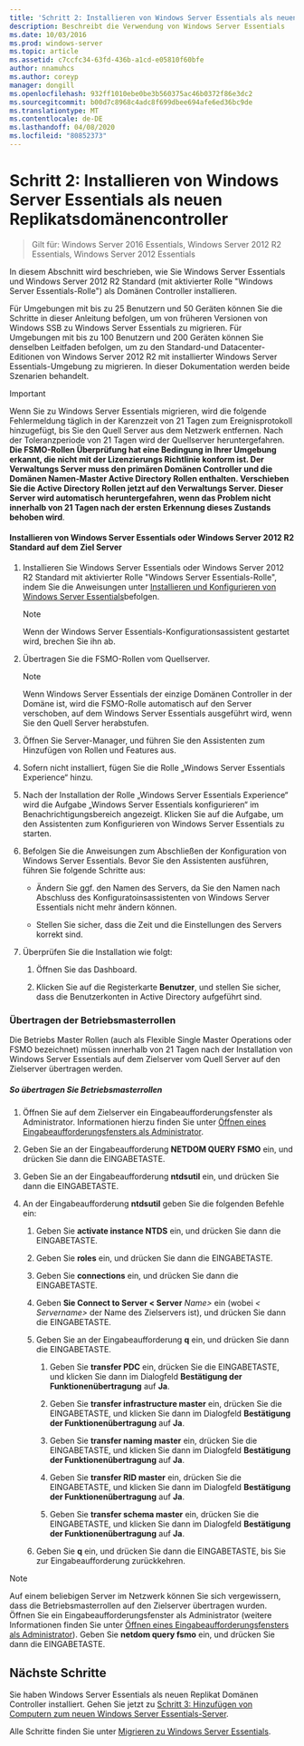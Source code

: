 ```yaml
---
title: 'Schritt 2: Installieren von Windows Server Essentials als neuen Replikatsdomänencontroller'
description: Beschreibt die Verwendung von Windows Server Essentials
ms.date: 10/03/2016
ms.prod: windows-server
ms.topic: article
ms.assetid: c7ccfc34-63fd-436b-a1cd-e05810f60bfe
author: nnamuhcs
ms.author: coreyp
manager: dongill
ms.openlocfilehash: 932ff1010ebe0be3b560375ac46b0372f86e3dc2
ms.sourcegitcommit: b00d7c8968c4adc8f699dbee694afe6ed36bc9de
ms.translationtype: MT
ms.contentlocale: de-DE
ms.lasthandoff: 04/08/2020
ms.locfileid: "80852373"
---
```

# <a name="step-2-install-windows-server-essentials-as-a-new-replica-domain-controller"></a>Schritt 2: Installieren von Windows Server Essentials als neuen Replikatsdomänencontroller

>Gilt für: Windows Server 2016 Essentials, Windows Server 2012 R2 Essentials, Windows Server 2012 Essentials

In diesem Abschnitt wird beschrieben, wie Sie Windows Server Essentials und Windows Server 2012 R2 Standard (mit aktivierter Rolle "Windows Server Essentials-Rolle") als Domänen Controller installieren.  
  
 Für Umgebungen mit bis zu 25 Benutzern und 50 Geräten können Sie die Schritte in dieser Anleitung befolgen, um von früheren Versionen von Windows SSB zu Windows Server Essentials zu migrieren. Für Umgebungen mit bis zu 100 Benutzern und 200 Geräten können Sie denselben Leitfaden befolgen, um zu den Standard-und Datacenter-Editionen von Windows Server 2012 R2 mit installierter Windows Server Essentials-Umgebung zu migrieren. In dieser Dokumentation werden beide Szenarien behandelt.  
  
> [!IMPORTANT]
>  Wenn Sie zu Windows Server Essentials migrieren, wird die folgende Fehlermeldung täglich in der Karenzzeit von 21 Tagen zum Ereignisprotokoll hinzugefügt, bis Sie den Quell Server aus dem Netzwerk entfernen. Nach der Toleranzperiode von 21 Tagen wird der Quellserver heruntergefahren. <br> **Die FSMO-Rollen Überprüfung hat eine Bedingung in Ihrer Umgebung erkannt, die nicht mit der Lizenzierungs Richtlinie konform ist. Der Verwaltungs Server muss den primären Domänen Controller und die Domänen Namen-Master Active Directory Rollen enthalten. Verschieben Sie die Active Directory Rollen jetzt auf den Verwaltungs Server. Dieser Server wird automatisch heruntergefahren, wenn das Problem nicht innerhalb von 21 Tagen nach der ersten Erkennung dieses Zustands behoben wird**.   
  
#### <a name="install-windows-server-essentials-or-windows-server-2012-r2-standard-on-the-destination-server"></a>Installieren von Windows Server Essentials oder Windows Server 2012 R2 Standard auf dem Ziel Server  
  
1.  Installieren Sie Windows Server Essentials oder Windows Server 2012 R2 Standard mit aktivierter Rolle "Windows Server Essentials-Rolle", indem Sie die Anweisungen unter [Installieren und Konfigurieren von Windows Server Essentials](../install/Install-and-Configure-Windows-Server-Essentials-or-Windows-Server-Essentials-Experience.md)befolgen.  
  
    > [!NOTE]
    >  Wenn der Windows Server Essentials-Konfigurationsassistent gestartet wird, brechen Sie ihn ab.  
  
2.  Übertragen Sie die FSMO-Rollen vom Quellserver.  
  
    > [!NOTE]
    >  Wenn Windows Server Essentials der einzige Domänen Controller in der Domäne ist, wird die FSMO-Rolle automatisch auf den Server verschoben, auf dem Windows Server Essentials ausgeführt wird, wenn Sie den Quell Server herabstufen.  
  
3.  Öffnen Sie Server-Manager, und führen Sie den Assistenten zum Hinzufügen von Rollen und Features aus.  
  
4.  Sofern nicht installiert, fügen Sie die Rolle „Windows Server Essentials Experience“ hinzu.  
  
5.  Nach der Installation der Rolle „Windows Server Essentials Experience“ wird die Aufgabe „Windows Server Essentials konfigurieren“ im Benachrichtigungsbereich angezeigt. Klicken Sie auf die Aufgabe, um den Assistenten zum Konfigurieren von Windows Server Essentials zu starten.  
  
6.  Befolgen Sie die Anweisungen zum Abschließen der Konfiguration von Windows Server Essentials. Bevor Sie den Assistenten ausführen, führen Sie folgende Schritte aus:  
  
    -   Ändern Sie ggf. den Namen des Servers, da Sie den Namen nach Abschluss des Konfiguratoinsassistenten von Windows Server Essentials nicht mehr ändern können.  
  
    -   Stellen Sie sicher, dass die Zeit und die Einstellungen des Servers korrekt sind.  
  
7.  Überprüfen Sie die Installation wie folgt:  
  
    1.  Öffnen Sie das Dashboard.  
  
    2.  Klicken Sie auf die Registerkarte **Benutzer**, und stellen Sie sicher, dass die Benutzerkonten in Active Directory aufgeführt sind.  
  
### <a name="transfer-the-operations-master-roles"></a>Übertragen der Betriebsmasterrollen  
 Die Betriebs Master Rollen (auch als Flexible Single Master Operations oder FSMO bezeichnet) müssen innerhalb von 21 Tagen nach der Installation von Windows Server Essentials auf dem Zielserver vom Quell Server auf den Zielserver übertragen werden.  
  
##### <a name="to-transfer-the-operations-master-roles"></a>So übertragen Sie Betriebsmasterrollen  
  
1.  Öffnen Sie auf dem Zielserver ein Eingabeaufforderungsfenster als Administrator. Informationen hierzu finden Sie unter [Öffnen eines Eingabeaufforderungsfensters als Administrator](https://technet.microsoft.com/library/cc947813\(v=WS.10\).aspx).  
  
2.  Geben Sie an der Eingabeaufforderung **NETDOM QUERY FSMO** ein, und drücken Sie dann die EINGABETASTE.  
  
3.  Geben Sie an der Eingabeaufforderung **ntdsutil** ein, und drücken Sie dann die EINGABETASTE.  
  
4.  An der Eingabeaufforderung **ntdsutil** geben Sie die folgenden Befehle ein:  
  
    1.  Geben Sie **activate instance NTDS** ein, und drücken Sie dann die EINGABETASTE.  
  
    2.  Geben Sie **roles** ein, und drücken Sie dann die EINGABETASTE.  
  
    3.  Geben Sie **connections** ein, und drücken Sie dann die EINGABETASTE.  
  
    4.  Geben **Sie Connect to Server < Server** *Name\>* ein (wobei *< Servername\>* der Name des Zielservers ist), und drücken Sie dann die EINGABETASTE.  
  
    5.  Geben Sie an der Eingabeaufforderung **q** ein, und drücken Sie dann die EINGABETASTE.  
  
        1.  Geben Sie **transfer PDC** ein, drücken Sie die EINGABETASTE, und klicken Sie dann im Dialogfeld **Bestätigung der Funktionenübertragung** auf **Ja**.  
  
        2.  Geben Sie **transfer infrastructure master** ein, drücken Sie die EINGABETASTE, und klicken Sie dann im Dialogfeld **Bestätigung der Funktionenübertragung** auf **Ja**.  
  
        3.  Geben Sie **transfer naming master** ein, drücken Sie die EINGABETASTE, und klicken Sie dann im Dialogfeld **Bestätigung der Funktionenübertragung** auf **Ja**.  
  
        4.  Geben Sie **transfer RID master** ein, drücken Sie die EINGABETASTE, und klicken Sie dann im Dialogfeld **Bestätigung der Funktionenübertragung** auf **Ja**.  
  
        5.  Geben Sie **transfer schema master** ein, drücken Sie die EINGABETASTE, und klicken Sie dann im Dialogfeld **Bestätigung der Funktionenübertragung** auf **Ja**.  
  
    6.  Geben Sie **q** ein, und drücken Sie dann die EINGABETASTE, bis Sie zur Eingabeaufforderung zurückkehren.  
  
> [!NOTE]
>  Auf einem beliebigen Server im Netzwerk können Sie sich vergewissern, dass die Betriebsmasterrollen auf den Zielserver übertragen wurden. Öffnen Sie ein Eingabeaufforderungsfenster als Administrator (weitere Informationen finden Sie unter [Öffnen eines Eingabeaufforderungsfensters als Administrator](https://technet.microsoft.com/library/cc947813\(v=WS.10\).aspx)). Geben Sie **netdom query fsmo** ein, und drücken Sie dann die EINGABETASTE.  
  
## <a name="next-steps"></a>Nächste Schritte  
 Sie haben Windows Server Essentials als neuen Replikat Domänen Controller installiert. Gehen Sie jetzt zu [Schritt 3: Hinzufügen von Computern zum neuen Windows Server Essentials-Server](Step-3--Join-computers-to-the-new-Windows-Server-Essentials-server.md).  
  
Alle Schritte finden Sie unter [Migrieren zu Windows Server Essentials](Migrate-from-Previous-Versions-to-Windows-Server-Essentials-or-Windows-Server-Essentials-Experience.md).

